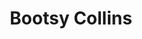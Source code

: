 ---
title: "Bootsy Collins"
summary: "William Earl \"Bootsy\" Collins is an American bass guitarist, singer-songwriter, and record producer.Rising to prominence with James Brown in the early 1970s, and later with Parliament-Funkadelic, Collins established himself as one of the leading names and innovators in funk with his driving basslines and humorous vocals. He later formed his own P-Funk side project known as Bootsy's Rubber Band. He was a frequent collaborator with other musicians from a variety of genres, including dance music , electronic big beat , and alternative metal , among others. He is a member of the Rock and Roll Hall of Fame, inducted in 1997 with 15 other members of Parliament-Funkadelic. In 2020, Rolling Stone magazine ranked Collins number 4 in its list of the 50 greatest bassists of all time."
slug: "bootsy-collins"
image: "bootsy-collins.jpg"
apple_music_artist_url: "https://music.apple.com/gb/artist/bootsy-collins/712040"
wikipedia_url: "https://en.wikipedia.org/wiki/Bootsy_Collins"
---
